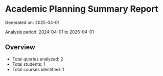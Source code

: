 # Academic Planning Summary Report

Generated on: 2025-04-01

Analysis period: 2024-04-01 to 2025-04-01

## Overview

- Total queries analyzed: 2
- Total students: 1
- Total courses identified: 1

